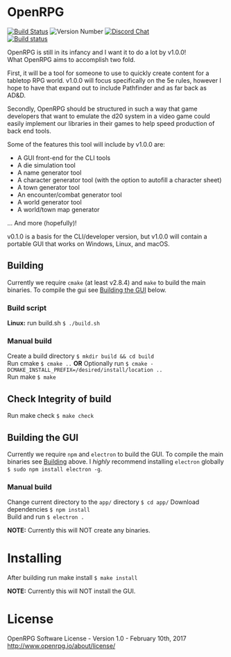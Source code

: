 # OpenRPG
[![Build Status](https://travis-ci.org/incomingstick/OpenRPG.svg?branch=master)](https://travis-ci.org/incomingstick/OpenRPG)
![Version Number](https://img.shields.io/badge/version-v0.5.0--dev-blue.svg)
[![Discord Chat](https://img.shields.io/badge/chat-on%20discord-7289da.svg)](https://discord.gg/xEwaYE5)  
[![Build status](https://ci.appveyor.com/api/projects/status/jhcr2ebcws32bs2m?svg=true)](https://ci.appveyor.com/project/incomingstick/openrpg)

OpenRPG is still in its infancy and I want it to do a lot by v1.0.0!  
What OpenRPG aims to accomplish two fold.  

First, it will be a tool for someone to use to quickly create content
for a tabletop RPG world. v1.0.0 will focus specifically on the
5e rules, however I hope to have that expand out to include
Pathfinder and as far back as AD&D.

Secondly, OpenRPG should be structured in such a way that game developers
that want to emulate the d20 system in a video game could easily implement
our libraries in their games to help speed production of back end tools.

Some of the features this tool will include by v1.0.0 are:
- A GUI front-end for the CLI tools
- A die simulation tool
- A name generator tool
- A character generator tool (with the option to autofill a character sheet)
- A town generator tool
- An encounter/combat generator tool
- A world generator tool
- A world/town map generator

... And more (hopefully)!

v0.1.0 is a basis for the CLI/developer version, but v1.0.0 will contain a
portable GUI that works on Windows, Linux, and macOS.

## Building
Currently we require `cmake` (at least v2.8.4) and `make` to build the main binaries. To compile the gui see [Building the GUI](#building-the-gui) below.

### Build script
**Linux:** run build.sh `$ ./build.sh`

### Manual build
Create a build directory `$ mkdir build && cd build`  
Run cmake `$ cmake ..` **OR** Optionally run `$ cmake -DCMAKE_INSTALL_PREFIX=/desired/install/location ..`  
Run make `$ make`  

## Check Integrity of build
Run make check `$ make check` 

## Building the GUI
Currently we require `npm` and `electron` to build the GUI. To compile the main binaries see [Building](#building) above.
I _highly_ recommend installing `electron` globally `$ sudo npm install electron -g`.

### Manual build
Change current directory to the `app/` directory `$ cd app/` 
Download dependencies `$ npm install`  
Build and run `$ electron .`

**NOTE:** Currently this will NOT create any binaries.

# Installing
After building run make install `$ make install`

**NOTE:** Currently this will NOT install the GUI.

# License
OpenRPG Software License - Version 1.0 - February 10th, 2017 <http://www.openrpg.io/about/license/>
